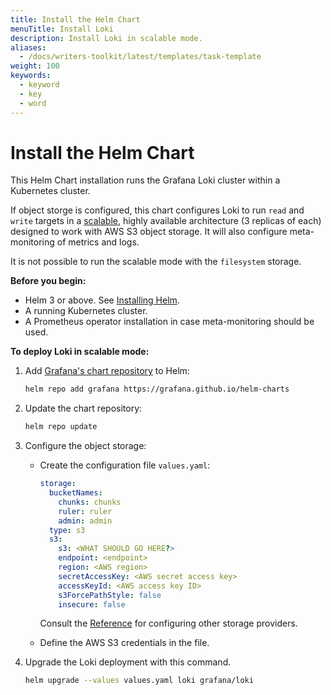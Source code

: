 ```yaml
---
title: Install the Helm Chart
menuTitle: Install Loki
description: Install Loki in scalable mode.
aliases:
  - /docs/writers-toolkit/latest/templates/task-template
weight: 100
keywords:
  - keyword
  - key
  - word
---
```


# Install the Helm Chart
<!-- vale Grafana.Quotes = NO -->
<!-- vale Grafana.Quotes = YES -->

This Helm Chart installation runs the Grafana Loki cluster within a Kubernetes cluster.

If object storge is configured, this chart configures Loki to run `read` and `write` targets in a [scalable](../../fundamentals/architecture/deployment-modes/#simple-scalable-deployment-mode), highly available architecture (3 replicas of each) designed to work with AWS S3 object storage. It will also configure meta-monitoring of metrics and logs.

It is not possible to run the scalable mode with the `filesystem` storage.

**Before you begin:**

- Helm 3 or above. See [Installing Helm](https://helm.sh/docs/intro/install/).
- A running Kubernetes cluster.
- A Prometheus operator installation in case meta-monitoring should be used.

**To deploy Loki in scalable mode:**

1. Add [Grafana's chart repository](https://github.com/grafana/helm-charts) to Helm:

    ```bash
    helm repo add grafana https://grafana.github.io/helm-charts
    ```

1. Update the chart repository:

    ```bash
    helm repo update
    ```

1. Configure the object storage:

    - Create the configuration file `values.yaml`:

      ```yaml
      storage:
        bucketNames:
          chunks: chunks
          ruler: ruler
          admin: admin
        type: s3
        s3:
          s3: <WHAT SHOULD GO HERE?>
          endpoint: <endpoint>
          region: <AWS region>
          secretAccessKey: <AWS secret access key>
          accessKeyId: <AWS access key ID>
          s3ForcePathStyle: false
          insecure: false
      ```

      Consult the [Reference](../reference) for configuring other storage providers.

    - Define the AWS S3 credentials in the file.

1. Upgrade the Loki deployment with this command.

   ```bash
   helm upgrade --values values.yaml loki grafana/loki
   ```
